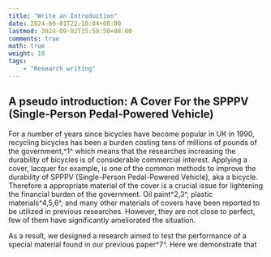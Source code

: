 ```yaml
---
title: "Write an Introduction"
date: 2024-09-01T22:10:04+08:00
lastmod: 2024-09-02T15:59:50+08:00
comments: true
math: true
weight: 10
tags:
    - "Research writing"
---
```


## A pseudo introduction: A Cover For the SPPPV (Single-Person Pedal-Powered Vehicle)

For a number of years since bicycles have become popular in UK in 1990, recycling bicycles has been
a burden costing tens of millions of pounds of the government,^1^ which means that the researches
increasing the durability of bicycles is of considerable commercial interest. Applying a cover,
lacquer for example, is one of the common methods to improve the durability of SPPPV
(Single-Person Pedal-Powered Vehicle), aka a bicycle. Therefore a appropriate material of the cover
is a crucial issue for lightening the financial burden of the government. Oil paint^2,3^, plastic
materials^4,5,6^, and many other materials of covers have been reported to be utilized in previous
researches. However, they are not close to perfect, few of them have significantly ameliorated the
situation.

As a result, we designed a research aimed to test the performance of a special material found in our
previous paper^7^. Here we demonstrate that

